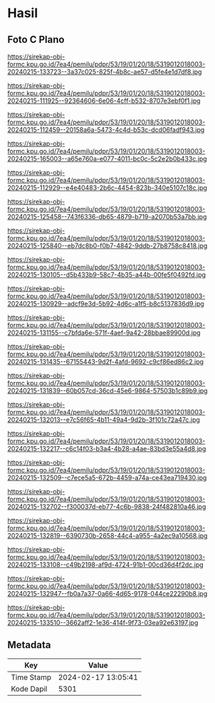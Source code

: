 # Hasil

## Foto C Plano

https://sirekap-obj-formc.kpu.go.id/7ea4/pemilu/pdpr/53/19/01/20/18/5319012018003-20240215-133723--3a37c025-825f-4b8c-ae57-d5fe4e1d7df8.jpg

https://sirekap-obj-formc.kpu.go.id/7ea4/pemilu/pdpr/53/19/01/20/18/5319012018003-20240215-111925--92364606-6e06-4cff-b532-8707e3ebf0f1.jpg

https://sirekap-obj-formc.kpu.go.id/7ea4/pemilu/pdpr/53/19/01/20/18/5319012018003-20240215-112459--20158a6a-5473-4c4d-b53c-dcd06fadf943.jpg

https://sirekap-obj-formc.kpu.go.id/7ea4/pemilu/pdpr/53/19/01/20/18/5319012018003-20240215-165003--a65e760a-e077-4011-bc0c-5c2e2b0b433c.jpg

https://sirekap-obj-formc.kpu.go.id/7ea4/pemilu/pdpr/53/19/01/20/18/5319012018003-20240215-112929--e4e40483-2b6c-4454-823b-340e5107c18c.jpg

https://sirekap-obj-formc.kpu.go.id/7ea4/pemilu/pdpr/53/19/01/20/18/5319012018003-20240215-125458--743f6336-db65-4879-b719-a2070b53a7bb.jpg

https://sirekap-obj-formc.kpu.go.id/7ea4/pemilu/pdpr/53/19/01/20/18/5319012018003-20240215-125840--eb7dc8b0-f0b7-4842-9ddb-27b8758c8418.jpg

https://sirekap-obj-formc.kpu.go.id/7ea4/pemilu/pdpr/53/19/01/20/18/5319012018003-20240215-130105--d5b433b9-58c7-4b35-a44b-00fe5f0492fd.jpg

https://sirekap-obj-formc.kpu.go.id/7ea4/pemilu/pdpr/53/19/01/20/18/5319012018003-20240215-130929--adcf9e3d-5b92-4d6c-a1f5-b8c5137836d9.jpg

https://sirekap-obj-formc.kpu.go.id/7ea4/pemilu/pdpr/53/19/01/20/18/5319012018003-20240215-131155--c7bfda6e-571f-4aef-9a42-28bbae89900d.jpg

https://sirekap-obj-formc.kpu.go.id/7ea4/pemilu/pdpr/53/19/01/20/18/5319012018003-20240215-131435--67155443-9d2f-4afd-9692-c9cf86ed86c2.jpg

https://sirekap-obj-formc.kpu.go.id/7ea4/pemilu/pdpr/53/19/01/20/18/5319012018003-20240215-131839--60b057cd-36cd-45e6-9864-57503b1c89b9.jpg

https://sirekap-obj-formc.kpu.go.id/7ea4/pemilu/pdpr/53/19/01/20/18/5319012018003-20240215-132013--e7c56f65-4b11-49a4-9d2b-3f101c72a47c.jpg

https://sirekap-obj-formc.kpu.go.id/7ea4/pemilu/pdpr/53/19/01/20/18/5319012018003-20240215-132217--c6c14f03-b3a4-4b28-a4ae-83bd3e55a4d8.jpg

https://sirekap-obj-formc.kpu.go.id/7ea4/pemilu/pdpr/53/19/01/20/18/5319012018003-20240215-132509--c7ece5a5-672b-4459-a74a-ce43ea719430.jpg

https://sirekap-obj-formc.kpu.go.id/7ea4/pemilu/pdpr/53/19/01/20/18/5319012018003-20240215-132702--f300037d-eb77-4c6b-9838-24f482810a46.jpg

https://sirekap-obj-formc.kpu.go.id/7ea4/pemilu/pdpr/53/19/01/20/18/5319012018003-20240215-132819--6390730b-2658-44c4-a955-4a2ec9a10568.jpg

https://sirekap-obj-formc.kpu.go.id/7ea4/pemilu/pdpr/53/19/01/20/18/5319012018003-20240215-133108--c49b2198-af9d-4724-91b1-00cd36d4f2dc.jpg

https://sirekap-obj-formc.kpu.go.id/7ea4/pemilu/pdpr/53/19/01/20/18/5319012018003-20240215-132947--fb0a7a37-0a66-4d65-9178-044ce22290b8.jpg

https://sirekap-obj-formc.kpu.go.id/7ea4/pemilu/pdpr/53/19/01/20/18/5319012018003-20240215-133510--3662aff2-1e36-414f-9f73-03ea92e63197.jpg


## Metadata

| Key        | Value               |
| ---------- | ------------------- |
| Time Stamp | 2024-02-17 13:05:41 |
| Kode Dapil | 5301                |



